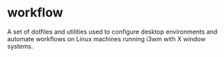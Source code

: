 # workflow
A set of dotfiles and utilities used to configure desktop environments and automate workflows on Linux machines running i3wm with X window systems.
